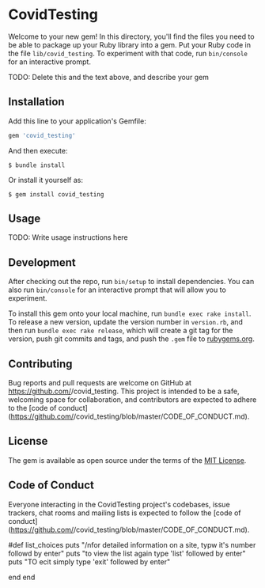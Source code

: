 # CovidTesting

Welcome to your new gem! In this directory, you'll find the files you need to be able to package up your Ruby library into a gem. Put your Ruby code in the file `lib/covid_testing`. To experiment with that code, run `bin/console` for an interactive prompt.

TODO: Delete this and the text above, and describe your gem

## Installation

Add this line to your application's Gemfile:

```ruby
gem 'covid_testing'
```

And then execute:

    $ bundle install

Or install it yourself as:

    $ gem install covid_testing

## Usage

TODO: Write usage instructions here

## Development

After checking out the repo, run `bin/setup` to install dependencies. You can also run `bin/console` for an interactive prompt that will allow you to experiment.

To install this gem onto your local machine, run `bundle exec rake install`. To release a new version, update the version number in `version.rb`, and then run `bundle exec rake release`, which will create a git tag for the version, push git commits and tags, and push the `.gem` file to [rubygems.org](https://rubygems.org).

## Contributing

Bug reports and pull requests are welcome on GitHub at https://github.com/<github username>/covid_testing. This project is intended to be a safe, welcoming space for collaboration, and contributors are expected to adhere to the [code of conduct](https://github.com/<github username>/covid_testing/blob/master/CODE_OF_CONDUCT.md).


## License

The gem is available as open source under the terms of the [MIT License](https://opensource.org/licenses/MIT).

## Code of Conduct

Everyone interacting in the CovidTesting project's codebases, issue trackers, chat rooms and mailing lists is expected to follow the [code of conduct](https://github.com/<github username>/covid_testing/blob/master/CODE_OF_CONDUCT.md).

 #def list_choices
    puts "/nfor detailed information on a site, typw it's number followd by enter"
    puts "to view the list again type 'list' followed by enter"
    puts "TO ecit simply type 'exit' followed by enter"

   end
end
